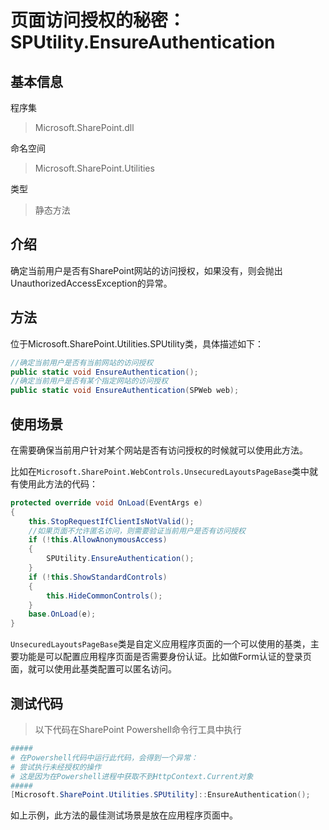# 页面访问授权的秘密：SPUtility.EnsureAuthentication

## 基本信息
程序集
> Microsoft.SharePoint.dll

命名空间
> Microsoft.SharePoint.Utilities

类型
> 静态方法

## 介绍
确定当前用户是否有SharePoint网站的访问授权，如果没有，则会抛出UnauthorizedAccessException的异常。

## 方法
位于Microsoft.SharePoint.Utilities.SPUtility类，具体描述如下：
``` c#
//确定当前用户是否有当前网站的访问授权
public static void EnsureAuthentication();
//确定当前用户是否有某个指定网站的访问授权
public static void EnsureAuthentication(SPWeb web);
```


## 使用场景
在需要确保当前用户针对某个网站是否有访问授权的时候就可以使用此方法。

比如在`Microsoft.SharePoint.WebControls.UnsecuredLayoutsPageBase`类中就有使用此方法的代码：

``` c#
protected override void OnLoad(EventArgs e)
{
    this.StopRequestIfClientIsNotValid();
    //如果页面不允许匿名访问，则需要验证当前用户是否有访问授权
    if (!this.AllowAnonymousAccess)
    {
        SPUtility.EnsureAuthentication();
    }
    if (!this.ShowStandardControls)
    {
        this.HideCommonControls();
    }
    base.OnLoad(e);
}


```

`UnsecuredLayoutsPageBase`类是自定义应用程序页面的一个可以使用的基类，主要功能是可以配置应用程序页面是否需要身份认证。比如做Form认证的登录页面，就可以使用此基类配置可以匿名访问。


## 测试代码
> 以下代码在SharePoint Powershell命令行工具中执行

``` powershell
#####
# 在Powershell代码中运行此代码，会得到一个异常：
# 尝试执行未经授权的操作
# 这是因为在Powershell进程中获取不到HttpContext.Current对象
#####
[Microsoft.SharePoint.Utilities.SPUtility]::EnsureAuthentication();
```

如上示例，此方法的最佳测试场景是放在应用程序页面中。
